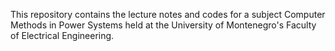 This repository contains the lecture notes and codes for a subject Computer Methods in Power Systems held at the University of Montenegro's Faculty of Electrical Engineering.
